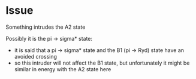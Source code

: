 # Issue
Something intrudes the A2 state

Possibly it is the pi -> sigma* state:
* it is said that a pi -> sigma* state and the B1 (pi -> Ryd) state have an avoided crossing
* so this intruder will not affect the B1 state, but unfortunately it might be similar in energy with the A2 state here
